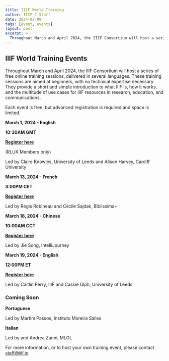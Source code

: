 ```yaml
---
title: IIIF World Training
author: IIIF-C Staff
date: 2024-02-09
tags: [event, events]
layout: post
excerpt: >
  Throughout March and April 2024, the IIIF Consortium will host a series of free online training sessions, delivered in several languages. 
---
```


## IIIF World Training Events

Throughout March and April 2024, the IIIF Consortium will host a series of free online training sessions, delivered in several languages. These training sessions are aimed at beginners, with no technical expertise necessary. They provide a short and simple introduction to what IIIF is, how it works, and the multitude of use cases for IIIF resources in research, education, and communications. 

Each event is free, but advanced registration is required and space is limited. 

**March 1, 2024 - English**

**10:30AM GMT**

**[Register here](https://www.tickettailor.com/events/rluk/1152523)**

(RLUK Members only)

Led by Claire Knowles, University of Leeds and Alison Harvey, Cardiff University


**March 13, 2024 - French**

**3:00PM CET**

**[Register here](https://stanford.zoom.us/meeting/register/tJEsc-ioqTotGNST3kXZm5_Zv0cSE7-OJFIP)**

Led by Régis Robineau and Cécile Sajdak, Biblissima+


**March 18, 2024 - Chinese**

**10:00AM CCT**

**[Register here](https://stanford.zoom.us/meeting/register/tJ0rf-6pqjsoHdaySn3tj9aFEizCS1ZOARBr)**

Led by Jie Song, IntelliJourney


**March 19, 2024 - English**

**12:00PM ET**

**[Register here](https://stanford.zoom.us/meeting/register/tJ0kduGvpz8iGdY_ZqLFRtv03U09DysQIHtL)**

Led by Caitlin Perry, IIIF and Cassie Ulph, University of Leeds


### **Coming Soon**

**Portuguese**

Led by Martim Passos, Instituto Moreira Salles


**Italian**

Led by and Andrea Zanni, MLOL


For more information, or to host your own training event, please contact staff@iiif.io
